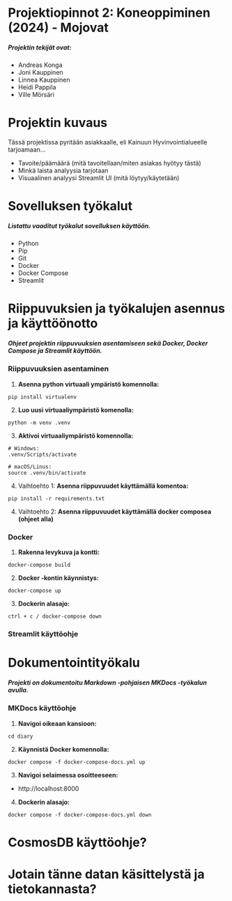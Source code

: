 # Projektiopinnot 2: Koneoppiminen (2024) - Mojovat

##### Projektin tekijät ovat:

* Andreas Konga
* Joni Kauppinen
* Linnea Kauppinen
* Heidi Pappila
* Ville Mörsäri

# Projektin kuvaus

Tässä projektissa pyritään asiakkaalle, eli Kainuun Hyvinvointialueelle tarjoamaan...

- Tavoite/päämäärä (mitä tavoitellaan/miten asiakas hyötyy tästä)
- Minkä laista analyysia tarjotaan
- Visuaalinen analyysi Streamlit UI (mitä löytyy/käytetään)

# Sovelluksen työkalut

##### Listattu vaaditut työkalut sovelluksen käyttöön.

* Python
* Pip
* Git
* Docker
* Docker Compose
* Streamlit

# Riippuvuksien ja työkalujen asennus ja käyttöönotto

##### Ohjeet projektin riippuvuuksien asentamiseen sekä Docker, Docker Compose ja Streamlit käyttöön.

### Riippuvuuksien asentaminen

1. **Asenna python virtuaali ympäristö komennolla:** 
```
pip install virtualenv
```
2. **Luo uusi virtuaaliympäristö komenolla:**
```
python -m venv .venv
```
3. **Aktivoi virtuaaliympäristö komennolla:**
```
# Windows:
.venv/Scripts/activate

# macOS/Linus:
source .venv/bin/activate
```
4. Vaihtoehto 1: **Asenna riippuvuudet käyttämällä komentoa:**
```
pip install -r requirements.txt
```
4. Vaihtoehto 2: **Asenna riippuvuudet käyttämällä docker composea (ohjeet alla)**

### Docker

1. **Rakenna levykuva ja kontti:**
```
docker-compose build
```
2. **Docker -kontin käynnistys:**
```
docker-compose up
```
3. **Dockerin alasajo:**
```
ctrl + c / docker-compose down
```

### Streamlit käyttöohje

# Dokumentointityökalu

##### Projekti on dokumentoitu Markdown -pohjaisen MKDocs -työkalun avulla.

### MKDocs käyttöohje

1. **Navigoi oikeaan kansioon:**
```
cd diary
```

2. **Käynnistä Docker komennolla:**
```
docker compose -f docker-compose-docs.yml up
```
3. **Navigoi selaimessa osoitteeseen:**

* http://localhost:8000

4. **Dockerin alasajo:**
```
docker compose -f docker-compose-docs.yml down
```

# CosmosDB käyttöohje?

# Jotain tänne datan käsittelystä ja tietokannasta?

